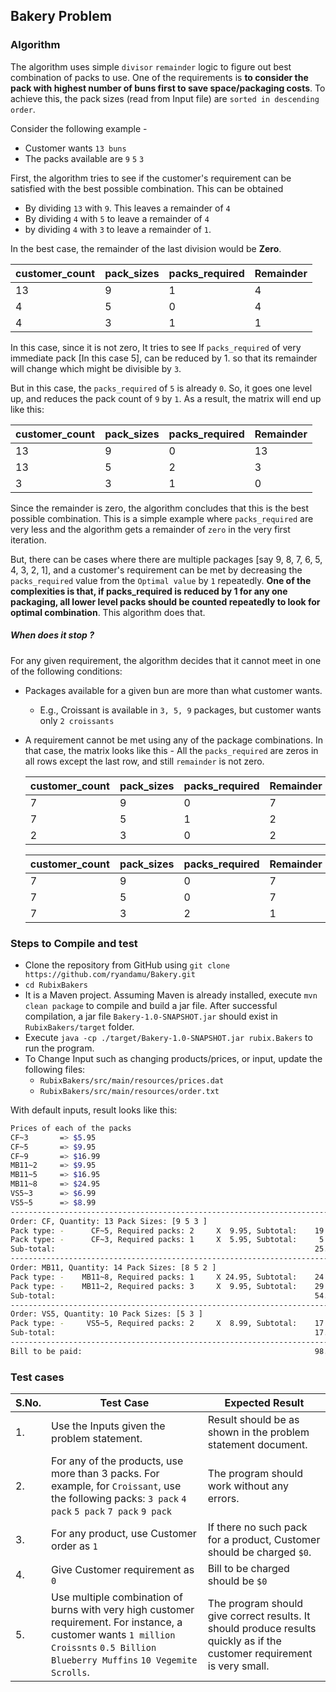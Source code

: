## Bakery Problem

### Algorithm

The algorithm uses simple `divisor` `remainder` logic to figure out best combination of packs to use.  One of the requirements is **to consider the pack with highest number of buns first to save space/packaging costs**. To achieve this, the pack sizes (read from Input file) are `sorted in descending order`.

Consider the following example - 

- Customer wants `13 buns`
- The packs available are `9` `5` `3` 

First, the algorithm tries to see if the customer's requirement can be satisfied with the best possible combination.  This can be obtained

 - By dividing `13` with `9`.  This leaves a remainder of `4`
 - By dividing `4` with `5` to leave a remainder of `4`
 - by dividing `4` with `3` to leave a remainder of `1`.

In the best case, the remainder of the last division would be **Zero**. 

| customer_count | pack_sizes | packs_required | Remainder |
| -------------- | ---------- | -------------- | --------- |
| 13             | 9          | 1              | 4         |
| 4              | 5          | 0              | 4         |
| 4              | 3          | 1              | 1         |

In this case, since it is not zero,  It tries to see If `packs_required` of very immediate pack [In this case 5], can be reduced by 1. so that its remainder will change which might be divisible by `3`. 

But in this case, the `packs_required` of `5` is already `0`.  So, it goes one level up, and reduces the pack count  of `9` by `1`.  As a result,  the matrix will end up like this:

| customer_count | pack_sizes | packs_required | Remainder |
| -------------- | ---------- | -------------- | --------- |
| 13             | 9          | 0              | 13        |
| 13             | 5          | 2              | 3         |
| 3              | 3          | 1              | 0         |

Since the remainder is zero, the algorithm concludes that this is the best possible combination.  This is a simple example where `packs_required` are very less and the algorithm gets a remainder of `zero` in the very first iteration. 

But, there can be cases where there are multiple packages [say 9, 8, 7, 6, 5, 4, 3, 2, 1], and a customer's requirement can be met by decreasing the `packs_required` value from the `Optimal value` by `1` repeatedly.  **One of the complexities is that, if packs_required is reduced by 1 for any one packaging, all lower level packs should be counted repeatedly to look for optimal combination**. This algorithm does that. 

##### When does it stop ?

For any given requirement, the algorithm decides that it cannot meet in one of the following conditions:

- Packages available for a given bun are more than what customer wants.  

  - E.g., Croissant is available in `3, 5, 9` packages, but customer wants only `2 croissants`

- A requirement cannot be met using any of the package combinations. In that case, the matrix looks like this - All the `packs_required` are zeros in all rows except the last row, and still `remainder` is not zero. 

  | customer_count | pack_sizes | packs_required | Remainder |
  | -------------- | ---------- | -------------- | --------- |
  | 7              | 9          | 0              | 7         |
  | 7              | 5          | 1              | 2         |
  | 2              | 3          | 0              | 2         |

  | customer_count | pack_sizes | packs_required | Remainder |
  | -------------- | ---------- | -------------- | --------- |
  | 7              | 9          | 0              | 7         |
  | 7              | 5          | 0              | 7         |
  | 7              | 3          | 2              | 1         |

### Steps to Compile and test

- Clone the repository from GitHub using `git clone https://github.com/ryandamu/Bakery.git`
- `cd RubixBakers`
- It is a Maven project.  Assuming Maven is already installed, execute `mvn clean package` to compile and build a jar file. After successful compilation, a jar file `Bakery-1.0-SNAPSHOT.jar` should exist in `RubixBakers/target` folder.
- Execute `java -cp ./target/Bakery-1.0-SNAPSHOT.jar rubix.Bakers`  to run the program. 
- To Change Input such as changing products/prices, or input, update the following files:
  - `RubixBakers/src/main/resources/prices.dat`
  - `RubixBakers/src/main/resources/order.txt`

With default inputs, result looks like this:

```sh
Prices of each of the packs
CF~3       => $5.95
CF~5       => $9.95
CF~9       => $16.99
MB11~2     => $9.95
MB11~5     => $16.95
MB11~8     => $24.95
VS5~3      => $6.99
VS5~5      => $8.99
--------------------------------------------------------------------------------
Order: CF, Quantity: 13 Pack Sizes: [9 5 3 ]
Pack type: -      CF~5, Required packs: 2     X  9.95, Subtotal:    19.90
Pack type: -      CF~3, Required packs: 1     X  5.95, Subtotal:     5.95
Sub-total:                                                          25.85
--------------------------------------------------------------------------------
Order: MB11, Quantity: 14 Pack Sizes: [8 5 2 ]
Pack type: -    MB11~8, Required packs: 1     X 24.95, Subtotal:    24.95
Pack type: -    MB11~2, Required packs: 3     X  9.95, Subtotal:    29.85
Sub-total:                                                          54.80
--------------------------------------------------------------------------------
Order: VS5, Quantity: 10 Pack Sizes: [5 3 ]
Pack type: -     VS5~5, Required packs: 2     X  8.99, Subtotal:    17.98
Sub-total:                                                          17.98
--------------------------------------------------------------------------------
Bill to be paid:                                                    98.63
```



### Test cases

| S.No. | Test Case                                                    | Expected Result                                              |
| ----- | ------------------------------------------------------------ | ------------------------------------------------------------ |
| 1.    | Use the Inputs given the problem statement.                  | Result should be as shown in the problem statement document. |
| 2.    | For any of the products, use more than 3 packs. For example, for `Croissant`, use the following packs:  `3 pack` `4 pack` `5 pack` `7 pack` `9 pack` | The program should work without any errors.                  |
| 3.    | For any product, use Customer order as `1`                   | If there no such pack for a product, Customer should be charged `$0`. |
| 4.    | Give Customer requirement as `0`                             | Bill to be charged should be `$0`                            |
| 5.    | Use multiple combination of burns with very high customer requirement.  For instance, a customer wants `1 million Croissnts`  `0.5 Billion Blueberry Muffins`  `10 Vegemite Scrolls`. | The program should give correct results.  It should produce results quickly as if the  customer requirement is very small. |

